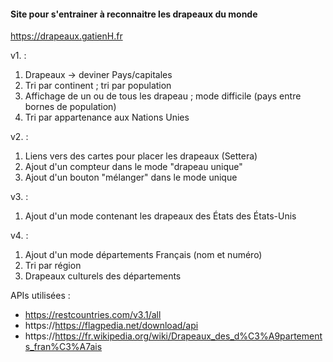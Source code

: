 #### Site pour s'entrainer à reconnaitre les drapeaux du monde
https://drapeaux.gatienH.fr

v1. :
1. Drapeaux -> deviner Pays/capitales
2. Tri par continent ; tri par population
3. Affichage de un ou de tous les drapeau ; mode difficile (pays entre bornes de population)
4. Tri par appartenance aux Nations Unies

v2. :
1. Liens vers des cartes pour placer les drapeaux (Settera)
2. Ajout d'un compteur dans le mode "drapeau unique"
2. Ajout d'un bouton "mélanger" dans le mode unique

v3. :
1. Ajout d'un mode contenant les drapeaux des États des États-Unis

v4. :
1. Ajout d'un mode départements Français (nom et numéro)
2. Tri par région
3. Drapeaux culturels des départements

APIs utilisées :
- https://restcountries.com/v3.1/all
- https://https://flagpedia.net/download/api
- https://https://fr.wikipedia.org/wiki/Drapeaux_des_d%C3%A9partements_fran%C3%A7ais